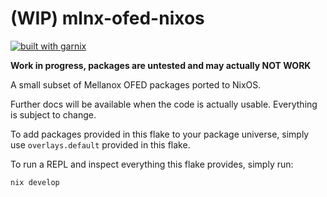 # (WIP) mlnx-ofed-nixos

[![built with garnix](https://img.shields.io/endpoint.svg?url=https%3A%2F%2Fgarnix.io%2Fapi%2Fbadges%2Fcodgician%2Fmlnx-ofed-nixos%3Fbranch%3Dmain)](https://garnix.io/repo/codgician/mlnx-ofed-nixos)

**Work in progress, packages are untested and may actually NOT WORK**

A small subset of Mellanox OFED packages ported to NixOS.

Further docs will be available when the code is actually usable. Everything is subject to change.

To add packages provided in this flake to your package universe, simply use `overlays.default` provided in this flake.

To run a REPL and inspect everything this flake provides, simply run:

```bash
nix develop
```
